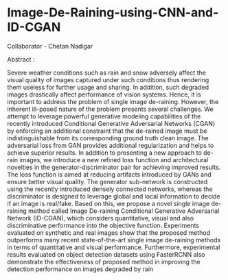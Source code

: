 # Image-De-Raining-using-CNN-and-ID-CGAN
Collaborator - Chetan Nadigar

Abstract :

Severe weather conditions such as rain and snow
adversely affect the visual quality of images captured under
such conditions thus rendering them useless for further usage
and sharing. In addition, such degraded images drastically affect
performance of vision systems. Hence, it is important to address
the problem of single image de-raining. However, the inherent
ill-posed nature of the problem presents several challenges. We
attempt to leverage powerful generative modeling capabilities
of the recently introduced Conditional Generative Adversarial
Networks (CGAN) by enforcing an additional constraint that
the de-rained image must be indistinguishable from its corresponding ground truth clean image. The adversarial loss from
GAN provides additional regularization and helps to achieve
superior results. In addition to presenting a new approach to
de-rain images, we introduce a new refined loss function and
architectural novelties in the generator-discriminator pair for
achieving improved results. The loss function is aimed at reducing
artifacts introduced by GANs and ensure better visual quality.
The generator sub-network is constructed using the recently introduced densely connected networks, whereas the discriminator
is designed to leverage global and local information to decide if
an image is real/fake. Based on this, we propose a novel single
image de-raining method called Image De-raining Conditional
Generative Adversarial Network (ID-CGAN), which considers
quantitative, visual and also discriminative performance into the
objective function. Experiments evaluated on synthetic and real
images show that the proposed method outperforms many recent
state-of-the-art single image de-raining methods in terms of
quantitative and visual performance. Furthermore, experimental
results evaluated on object detection datasets using FasterRCNN also demonstrate the effectiveness of proposed method
in improving the detection performance on images degraded by
rain
